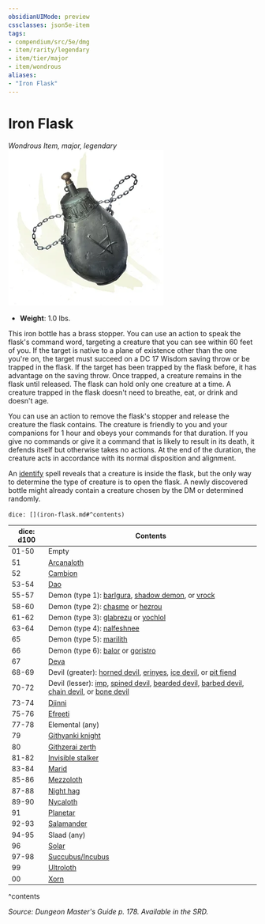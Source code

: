 ```yaml
---
obsidianUIMode: preview
cssclasses: json5e-item
tags:
- compendium/src/5e/dmg
- item/rarity/legendary
- item/tier/major
- item/wondrous
aliases: 
- "Iron Flask"
---
```

# Iron Flask
*Wondrous Item, major, legendary*  
![](https://raw.githubusercontent.com/5etools-mirror-2/5etools-img/main/items/DMG/Iron%20Flask.webp#right)  

- **Weight**: 1.0 lbs.

This iron bottle has a brass stopper. You can use an action to speak the flask's command word, targeting a creature that you can see within 60 feet of you. If the target is native to a plane of existence other than the one you're on, the target must succeed on a DC 17 Wisdom saving throw or be trapped in the flask. If the target has been trapped by the flask before, it has advantage on the saving throw. Once trapped, a creature remains in the flask until released. The flask can hold only one creature at a time. A creature trapped in the flask doesn't need to breathe, eat, or drink and doesn't age.

You can use an action to remove the flask's stopper and release the creature the flask contains. The creature is friendly to you and your companions for 1 hour and obeys your commands for that duration. If you give no commands or give it a command that is likely to result in its death, it defends itself but otherwise takes no actions. At the end of the duration, the creature acts in accordance with its normal disposition and alignment.

An [identify](/3-Mechanics/CLI/spells/identify.md) spell reveals that a creature is inside the flask, but the only way to determine the type of creature is to open the flask. A newly discovered bottle might already contain a creature chosen by the DM or determined randomly.

`dice: [](iron-flask.md#^contents)`

| dice: d100 | Contents |
|------------|----------|
| 01-50 | Empty |
| 51 | [Arcanaloth](/3-Mechanics/CLI/bestiary/fiend/arcanaloth.md) |
| 52 | [Cambion](/3-Mechanics/CLI/bestiary/fiend/cambion.md) |
| 53-54 | [Dao](/3-Mechanics/CLI/bestiary/elemental/dao.md) |
| 55-57 | Demon (type 1): [barlgura](/3-Mechanics/CLI/bestiary/fiend/barlgura.md), [shadow demon](/3-Mechanics/CLI/bestiary/fiend/shadow-demon.md), or [vrock](/3-Mechanics/CLI/bestiary/fiend/vrock.md) |
| 58-60 | Demon (type 2): [chasme](/3-Mechanics/CLI/bestiary/fiend/chasme.md) or [hezrou](/3-Mechanics/CLI/bestiary/fiend/hezrou.md) |
| 61-62 | Demon (type 3): [glabrezu](/3-Mechanics/CLI/bestiary/fiend/glabrezu.md) or [yochlol](/3-Mechanics/CLI/bestiary/fiend/yochlol.md) |
| 63-64 | Demon (type 4): [nalfeshnee](/3-Mechanics/CLI/bestiary/fiend/nalfeshnee.md) |
| 65 | Demon (type 5): [marilith](/3-Mechanics/CLI/bestiary/fiend/marilith.md) |
| 66 | Demon (type 6): [balor](/3-Mechanics/CLI/bestiary/fiend/balor.md) or [goristro](/3-Mechanics/CLI/bestiary/fiend/goristro.md) |
| 67 | [Deva](/3-Mechanics/CLI/bestiary/celestial/deva.md) |
| 68-69 | Devil (greater): [horned devil](/3-Mechanics/CLI/bestiary/fiend/horned-devil.md), [erinyes](/3-Mechanics/CLI/bestiary/fiend/erinyes.md), [ice devil](/3-Mechanics/CLI/bestiary/fiend/ice-devil.md), or [pit fiend](/3-Mechanics/CLI/bestiary/fiend/pit-fiend.md) |
| 70-72 | Devil (lesser): [imp](/3-Mechanics/CLI/bestiary/fiend/imp.md), [spined devil](/3-Mechanics/CLI/bestiary/fiend/spined-devil.md), [bearded devil](/3-Mechanics/CLI/bestiary/fiend/bearded-devil.md), [barbed devil](/3-Mechanics/CLI/bestiary/fiend/barbed-devil.md), [chain devil](/3-Mechanics/CLI/bestiary/fiend/chain-devil.md), or [bone devil](/3-Mechanics/CLI/bestiary/fiend/bone-devil.md) |
| 73-74 | [Djinni](/3-Mechanics/CLI/bestiary/elemental/djinni.md) |
| 75-76 | [Efreeti](/3-Mechanics/CLI/bestiary/elemental/efreeti.md) |
| 77-78 | Elemental (any) |
| 79 | [Githyanki knight](/3-Mechanics/CLI/bestiary/humanoid/githyanki-knight.md) |
| 80 | [Githzerai zerth](/3-Mechanics/CLI/bestiary/humanoid/githzerai-zerth.md) |
| 81-82 | [Invisible stalker](/3-Mechanics/CLI/bestiary/elemental/invisible-stalker.md) |
| 83-84 | [Marid](/3-Mechanics/CLI/bestiary/elemental/marid.md) |
| 85-86 | [Mezzoloth](/3-Mechanics/CLI/bestiary/fiend/mezzoloth.md) |
| 87-88 | [Night hag](/3-Mechanics/CLI/bestiary/fiend/night-hag.md) |
| 89-90 | [Nycaloth](/3-Mechanics/CLI/bestiary/fiend/nycaloth.md) |
| 91 | [Planetar](/3-Mechanics/CLI/bestiary/celestial/planetar.md) |
| 92-93 | [Salamander](/3-Mechanics/CLI/bestiary/elemental/salamander.md) |
| 94-95 | Slaad (any) |
| 96 | [Solar](/3-Mechanics/CLI/bestiary/celestial/solar.md) |
| 97-98 | [Succubus/Incubus](/3-Mechanics/CLI/bestiary/fiend/succubus.md) |
| 99 | [Ultroloth](/3-Mechanics/CLI/bestiary/fiend/ultroloth.md) |
| 00 | [Xorn](/3-Mechanics/CLI/bestiary/elemental/xorn.md) |
^contents

*Source: Dungeon Master's Guide p. 178. Available in the SRD.*